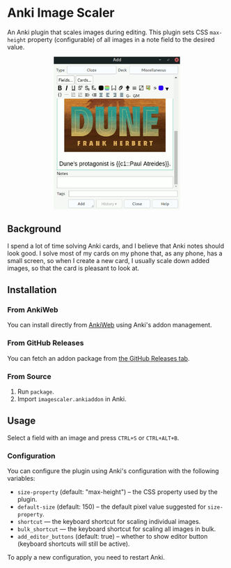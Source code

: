 # Anki Image Scaler

An Anki plugin that scales images during editing. This plugin sets CSS
`max-height` property (configurable) of all images in a note field to the
desired value.

<p align="center">
  <img src="images/dune-scale.gif" height="350px"/>
</p>

## Background

I spend a lot of time solving Anki cards, and I believe that Anki notes should
look good. I solve most of my cards on my phone that, as any phone, has a small
screen, so when I create a new card, I usually scale down added images, so that
the card is pleasant to look at.

## Installation

### From AnkiWeb

You can install directly from
[AnkiWeb](https://ankiweb.net/shared/info/1312865748) using Anki's addon
management.

### From GitHub Releases

You can fetch an addon package from [the GitHub Releases
tab](https://github.com/gregorias/anki-image-scaler/releases).

### From Source

1. Run `package`.
2. Import `imagescaler.ankiaddon` in Anki.

## Usage

Select a field with an image and press `CTRL+S` or `CTRL+ALT+B`.

### Configuration

You can configure the plugin using Anki's configuration with the following variables:

* `size-property` (default: "max-height") – the CSS property used by the
  plugin.
* `default-size` (default: 150) – the default pixel value suggested for
  `size-property`.
* `shortcut` — the keyboard shortcut for scaling individual images.
* `bulk_shortcut` — the keyboard shortcut for scaling all images in bulk.
* `add_editor_buttons` (default: true) – whether to show editor button
  (keyboard shortcuts will still be active).

To apply a new configuration, you need to restart Anki.

